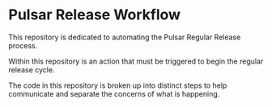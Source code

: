# Pulsar Release Workflow

This repository is dedicated to automating the Pulsar Regular Release process.

Within this repository is an action that must be triggered to begin the regular release cycle.

The code in this repository is broken up into distinct steps to help communicate and separate the concerns of what is happening.
